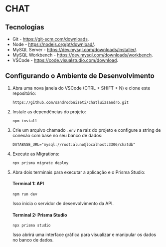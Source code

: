 # CHAT

## Tecnologias
- Git - https://git-scm.com/downloads.
- Node - https://nodejs.org/pt/download/.
- MySQL Server - https://dev.mysql.com/downloads/installer/.
- MySQL Workbench - https://dev.mysql.com/downloads/workbench.
- VSCode - https://code.visualstudio.com/download.

## Configurando o Ambiente de Desenvolvimento

1) Abra uma nova janela do VSCode (CTRL + SHIFT + N) e clone este repositório:

    ```
    https://github.com/sandrodonizeti/chatluizsandro.git
    ```

2) Instale as dependências do projeto:

    ```
    npm install
    ```

3) Crie um arquivo chamado `.env` na raiz do projeto e configure a string de conexão com base no seu banco de dados:

    ```
    DATABASE_URL="mysql://root:aluno@localhost:3306/chatdb"
    ```

4) Execute as Migrations:

    ```
    npx prisma migrate deploy
    ```

5) Abra dois terminais para executar a aplicação e o Prisma Studio:

    #### Terminal 1: API

    ```
    npm run dev
    ```

    Isso inicia o servidor de desenvolvimento da API.

    #### Terminal 2: Prisma Studio

    ```
    npx prisma studio
    ```    

    Isso abrirá uma interface gráfica para visualizar e manipular os dados no banco de dados.